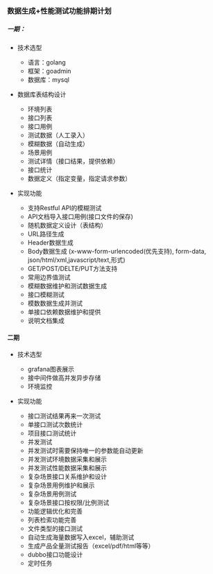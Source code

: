 ### 数据生成+性能测试功能排期计划
##### 一期：

- 技术选型
  - 语言：golang
  - 框架：goadmin
  - 数据库：mysql

- 数据库表结构设计

  - 环境列表
  - 接口列表
  - 接口用例
  - 测试数据（人工录入）
  - 模糊数据（自动生成）
  - 场景用例
  - 测试详情（接口结果，提供依赖）
  - 接口统计
  - 数据定义（指定变量，指定请求参数）

- 实现功能

  - 支持Restful API的模糊测试
  - API文档导入接口用例(接口文件的保存)
  - 随机数据定义设计（表结构）
  - URL路径生成
  - Header数据生成
  - Body数据生成 (x-www-form-urlencoded(优先支持),  form-data, json/html/xml,javascript/text,形式)
  - GET/POST/DELTE/PUT方法支持
  - 常用边界值测试
  - 模糊数据维护和测试数据生成
  - 接口模糊测试
  - 模数数据生成并测试
  - 单接口依赖数据维护和提供
  - 说明文档集成

#### 二期

- 技术选型
  - grafana图表展示
  - 接中间件做高并发异步存储 
  - 环境监控

- 实现功能
  - 接口测试结果再来一次测试
  - 单接口测试次数统计
  - 项目接口测试统计
  - 并发测试
  - 并发测试时需要保持唯一的参数能自动更新
  - 并发测试环境数据采集和展示
  - 并发测试性能数据采集和展示
  - 复杂场景接口关系维护和设计
  - 复杂场景用例维护和展示
  - 复杂场景用例测试
  - 复杂场景接口按权限/比例测试
  - 功能逻辑优化和完善
  - 列表检索功能完善
  - 文件类型的接口测试
  - 自动生成海量数据写入excel，辅助测试
  - 生成产品全量测试报告（excel/pdf/html等等）
  - dubbo接口功能设计
  - 定时任务